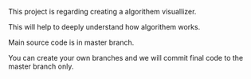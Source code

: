 This project is regarding creating a algorithem visuallizer. 

This will help to deeply understand how algorithem works.

Main source code is in master branch.

You can create your own branches and we will commit final code to the master branch only.
